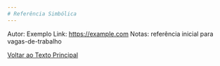 ```yaml
---
# Referência Simbólica
---
```


Autor: Exemplo
Link: https://example.com
Notas: referência inicial para vagas-de-trabalho

[Voltar ao Texto Principal](../index.md)
